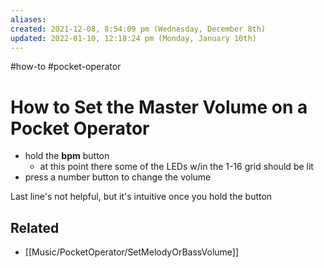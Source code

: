 ```yaml
---
aliases: 
created: 2021-12-08, 8:54:09 pm (Wednesday, December 8th)
updated: 2022-01-10, 12:18:24 pm (Monday, January 10th)
---
```

#how-to #pocket-operator

# How to Set the Master Volume on a Pocket Operator
- hold the **bpm** button
  - at this point there some of the LEDs w/in the 1-16 grid should be lit
- press a number button to change the volume

Last line's not helpful, but it's intuitive once you hold the button

## Related
- [[Music/PocketOperator/SetMelodyOrBassVolume]]